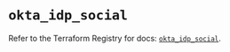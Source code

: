 # `okta_idp_social`

Refer to the Terraform Registry for docs: [`okta_idp_social`](https://registry.terraform.io/providers/okta/okta/4.13.0/docs/resources/idp_social).
